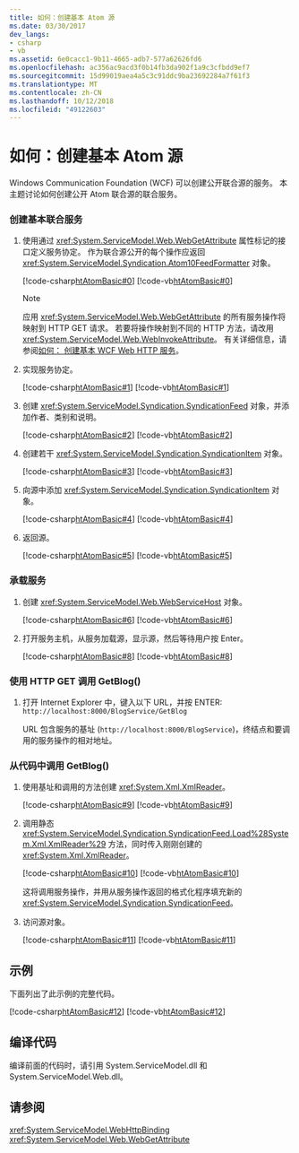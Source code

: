 ```yaml
---
title: 如何：创建基本 Atom 源
ms.date: 03/30/2017
dev_langs:
- csharp
- vb
ms.assetid: 6e0cacc1-9b11-4665-adb7-577a62626fd6
ms.openlocfilehash: ac356ac9acd3f0b14fb3da902f1a9c3cfbdd9ef7
ms.sourcegitcommit: 15d99019aea4a5c3c91ddc9ba23692284a7f61f3
ms.translationtype: MT
ms.contentlocale: zh-CN
ms.lasthandoff: 10/12/2018
ms.locfileid: "49122603"
---
```

# <a name="how-to-create-a-basic-atom-feed"></a>如何：创建基本 Atom 源
Windows Communication Foundation (WCF) 可以创建公开联合源的服务。 本主题讨论如何创建公开 Atom 联合源的联合服务。  
  
### <a name="to-create-a-basic-syndication-service"></a>创建基本联合服务  
  
1.  使用通过 <xref:System.ServiceModel.Web.WebGetAttribute> 属性标记的接口定义服务协定。 作为联合源公开的每个操作应返回 <xref:System.ServiceModel.Syndication.Atom10FeedFormatter> 对象。  
  
     [!code-csharp[htAtomBasic#0](../../../../samples/snippets/csharp/VS_Snippets_CFX/htatombasic/cs/program.cs#0)]
     [!code-vb[htAtomBasic#0](../../../../samples/snippets/visualbasic/VS_Snippets_CFX/htatombasic/vb/program.vb#0)]  
  
    > [!NOTE]
    >  应用 <xref:System.ServiceModel.Web.WebGetAttribute> 的所有服务操作将映射到 HTTP GET 请求。 若要将操作映射到不同的 HTTP 方法，请改用 <xref:System.ServiceModel.Web.WebInvokeAttribute>。 有关详细信息，请参阅[如何： 创建基本 WCF Web HTTP 服务](../../../../docs/framework/wcf/feature-details/how-to-create-a-basic-wcf-web-http-service.md)。  
  
2.  实现服务协定。  
  
     [!code-csharp[htAtomBasic#1](../../../../samples/snippets/csharp/VS_Snippets_CFX/htatombasic/cs/program.cs#1)]
     [!code-vb[htAtomBasic#1](../../../../samples/snippets/visualbasic/VS_Snippets_CFX/htatombasic/vb/program.vb#1)]  
  
3.  创建 <xref:System.ServiceModel.Syndication.SyndicationFeed> 对象，并添加作者、类别和说明。  
  
     [!code-csharp[htAtomBasic#2](../../../../samples/snippets/csharp/VS_Snippets_CFX/htatombasic/cs/program.cs#2)]
     [!code-vb[htAtomBasic#2](../../../../samples/snippets/visualbasic/VS_Snippets_CFX/htatombasic/vb/program.vb#2)]  
  
4.  创建若干 <xref:System.ServiceModel.Syndication.SyndicationItem> 对象。  
  
     [!code-csharp[htAtomBasic#3](../../../../samples/snippets/csharp/VS_Snippets_CFX/htatombasic/cs/program.cs#3)]
     [!code-vb[htAtomBasic#3](../../../../samples/snippets/visualbasic/VS_Snippets_CFX/htatombasic/vb/program.vb#3)]  
  
5.  向源中添加 <xref:System.ServiceModel.Syndication.SyndicationItem> 对象。  
  
     [!code-csharp[htAtomBasic#4](../../../../samples/snippets/csharp/VS_Snippets_CFX/htatombasic/cs/program.cs#4)]
     [!code-vb[htAtomBasic#4](../../../../samples/snippets/visualbasic/VS_Snippets_CFX/htatombasic/vb/program.vb#4)]  
  
6.  返回源。  
  
     [!code-csharp[htAtomBasic#5](../../../../samples/snippets/csharp/VS_Snippets_CFX/htatombasic/cs/program.cs#5)]
     [!code-vb[htAtomBasic#5](../../../../samples/snippets/visualbasic/VS_Snippets_CFX/htatombasic/vb/program.vb#5)]  
  
### <a name="to-host-the-service"></a>承载服务  
  
1.  创建 <xref:System.ServiceModel.Web.WebServiceHost> 对象。  
  
     [!code-csharp[htAtomBasic#6](../../../../samples/snippets/csharp/VS_Snippets_CFX/htatombasic/cs/program.cs#6)]
     [!code-vb[htAtomBasic#6](../../../../samples/snippets/visualbasic/VS_Snippets_CFX/htatombasic/vb/program.vb#6)]  
  
2.  打开服务主机，从服务加载源，显示源，然后等待用户按 Enter。  
  
     [!code-csharp[htAtomBasic#8](../../../../samples/snippets/csharp/VS_Snippets_CFX/htatombasic/cs/program.cs#8)]
     [!code-vb[htAtomBasic#8](../../../../samples/snippets/visualbasic/VS_Snippets_CFX/htatombasic/vb/program.vb#8)]  
  
### <a name="to-call-getblog-with-an-http-get"></a>使用 HTTP GET 调用 GetBlog()  
  
1.  打开 Internet Explorer 中，键入以下 URL，并按 ENTER: `http://localhost:8000/BlogService/GetBlog`  
  
     URL 包含服务的基址 (`http://localhost:8000/BlogService`)，终结点和要调用的服务操作的相对地址。  
  
### <a name="to-call-getblog-from-code"></a>从代码中调用 GetBlog()  
  
1.  使用基址和调用的方法创建 <xref:System.Xml.XmlReader>。  
  
     [!code-csharp[htAtomBasic#9](../../../../samples/snippets/csharp/VS_Snippets_CFX/htatombasic/cs/snippets.cs#9)]
     [!code-vb[htAtomBasic#9](../../../../samples/snippets/visualbasic/VS_Snippets_CFX/htatombasic/vb/snippets.vb#9)]  
  
2.  调用静态 <xref:System.ServiceModel.Syndication.SyndicationFeed.Load%28System.Xml.XmlReader%29> 方法，同时传入刚刚创建的 <xref:System.Xml.XmlReader>。  
  
     [!code-csharp[htAtomBasic#10](../../../../samples/snippets/csharp/VS_Snippets_CFX/htatombasic/cs/snippets.cs#10)]
     [!code-vb[htAtomBasic#10](../../../../samples/snippets/visualbasic/VS_Snippets_CFX/htatombasic/vb/snippets.vb#10)]  
  
     这将调用服务操作，并用从服务操作返回的格式化程序填充新的 <xref:System.ServiceModel.Syndication.SyndicationFeed>。  
  
3.  访问源对象。  
  
     [!code-csharp[htAtomBasic#11](../../../../samples/snippets/csharp/VS_Snippets_CFX/htatombasic/cs/snippets.cs#11)]
     [!code-vb[htAtomBasic#11](../../../../samples/snippets/visualbasic/VS_Snippets_CFX/htatombasic/vb/snippets.vb#11)]  
  
## <a name="example"></a>示例  
 下面列出了此示例的完整代码。  
  
 [!code-csharp[htAtomBasic#12](../../../../samples/snippets/csharp/VS_Snippets_CFX/htatombasic/cs/program.cs#12)]
 [!code-vb[htAtomBasic#12](../../../../samples/snippets/visualbasic/VS_Snippets_CFX/htatombasic/vb/program.vb#12)]  
  
## <a name="compiling-the-code"></a>编译代码  
 编译前面的代码时，请引用 System.ServiceModel.dll 和 System.ServiceModel.Web.dll。  
  
## <a name="see-also"></a>请参阅  
 <xref:System.ServiceModel.WebHttpBinding>  
 <xref:System.ServiceModel.Web.WebGetAttribute>
